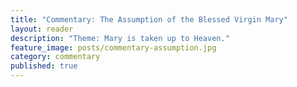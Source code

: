```yaml
---
title: "Commentary: The Assumption of the Blessed Virgin Mary"
layout: reader
description: "Theme: Mary is taken up to Heaven."
feature_image: posts/commentary-assumption.jpg
category: commentary
published: true
---
```

